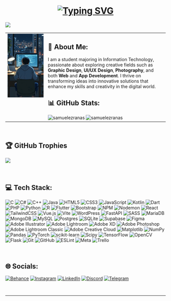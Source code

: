 <h1 align="center">
<a href="https://git.io/typing-svg"><img src="https://readme-typing-svg.herokuapp.com?font=Fira+Code&weight=800&size=30&duration=3500&pause=1000&color=638FF7&center=true&width=800&height=75&lines=Hello%2C+World!+%F0%9F%8C%8D%EF%B8%8F;Welcome+to+my+GitHub+profile!%F0%9F%91%8B;Let's+turning+ideas+%F0%9F%92%A1+into+reality+%F0%9F%98%8C" alt="Typing SVG" /></a>
</h1>

[![](https://visitcount.itsvg.in/api?id=samuelezranas&icon=5&color=1)](https://visitcount.itsvg.in)

<table>
  <tr>
    <td valign="top" width="300em">
      <img src="https://raw.githubusercontent.com/samuelezranas/samuelezranas/main/stress-programmer.gif" alt="Stress Programmer" width="300px" /> 
    </td>
    <td valign="top" width="800em">
      <h2>💫 About Me:</h2>
      <p>I am a student majoring in Information Technology, passionate about exploring creative fields such as <strong>Graphic Design</strong>, <strong>UI/UX Design</strong>, <strong>Photography</strong>, and both <strong>Web</strong> and <strong>App Development</strong>. I thrive on transforming ideas into innovative solutions that enhance my skills and creativity in the digital world.</p><h2>📊 GitHub Stats:</h2>
      <img height="150em" width="275em" src="https://github-readme-stats.vercel.app/api/top-langs?username=samuelezranas&show_icons=true&theme=blueberry&locale=en&layout=compact&hide=jupyter%20notebook" alt="samuelezranas" />
      <img height="150em" width="375em" src="https://github-readme-streak-stats.herokuapp.com/?user=samuelezranas&theme=blueberry" alt="samuelezranas" />
    </td>
  </tr>
</table>


<br>

## 🏆 GitHub Trophies
![](https://github-profile-trophy.vercel.app/?username=samuelezranas&theme=tokyonight&no-frame=false&no-bg=false&margin-w=4)

<br>

## 💻 Tech Stack:
![C](https://img.shields.io/badge/c-%2300599C.svg?style=plastic&logo=c&logoColor=white) ![C#](https://img.shields.io/badge/c%23-%23239120.svg?style=plastic&logo=csharp&logoColor=white) ![C++](https://img.shields.io/badge/c++-%2300599C.svg?style=plastic&logo=c%2B%2B&logoColor=white) ![Java](https://img.shields.io/badge/java-%23ED8B00.svg?style=plastic&logo=openjdk&logoColor=white) ![HTML5](https://img.shields.io/badge/html5-%23E34F26.svg?style=plastic&logo=html5&logoColor=white) ![CSS3](https://img.shields.io/badge/css3-%231572B6.svg?style=plastic&logo=css3&logoColor=white) ![JavaScript](https://img.shields.io/badge/javascript-%23323330.svg?style=plastic&logo=javascript&logoColor=%23F7DF1E) ![Kotlin](https://img.shields.io/badge/kotlin-%237F52FF.svg?style=plastic&logo=kotlin&logoColor=white) ![Dart](https://img.shields.io/badge/dart-%230175C2.svg?style=plastic&logo=dart&logoColor=white) ![PHP](https://img.shields.io/badge/php-%23777BB4.svg?style=plastic&logo=php&logoColor=white) ![Python](https://img.shields.io/badge/python-3670A0?style=plastic&logo=python&logoColor=ffdd54) ![R](https://img.shields.io/badge/r-%23276DC3.svg?style=plastic&logo=r&logoColor=white) ![Flutter](https://img.shields.io/badge/Flutter-%2302569B.svg?style=plastic&logo=Flutter&logoColor=white) ![Bootstrap](https://img.shields.io/badge/bootstrap-%238511FA.svg?style=plastic&logo=bootstrap&logoColor=white) ![NPM](https://img.shields.io/badge/NPM-%23CB3837.svg?style=plastic&logo=npm&logoColor=white) ![Nodemon](https://img.shields.io/badge/NODEMON-%23323330.svg?style=plastic&logo=nodemon&logoColor=%BBDEAD) ![React](https://img.shields.io/badge/react-%2320232a.svg?style=plastic&logo=react&logoColor=%2361DAFB) ![TailwindCSS](https://img.shields.io/badge/tailwindcss-%2338B2AC.svg?style=plastic&logo=tailwind-css&logoColor=white) ![Vue.js](https://img.shields.io/badge/vue.js-%2335495e.svg?style=plastic&logo=vuedotjs&logoColor=%234FC08D) ![Vite](https://img.shields.io/badge/vite-%23646CFF.svg?style=plastic&logo=vite&logoColor=white) ![WordPress](https://img.shields.io/badge/WordPress-%23117AC9.svg?style=plastic&logo=WordPress&logoColor=white) ![FastAPI](https://img.shields.io/badge/FastAPI-005571?style=plastic&logo=fastapi) ![SASS](https://img.shields.io/badge/SASS-hotpink.svg?style=plastic&logo=SASS&logoColor=white) ![MariaDB](https://img.shields.io/badge/MariaDB-003545?style=plastic&logo=mariadb&logoColor=white) ![MongoDB](https://img.shields.io/badge/MongoDB-%234ea94b.svg?style=plastic&logo=mongodb&logoColor=white) ![MySQL](https://img.shields.io/badge/mysql-4479A1.svg?style=plastic&logo=mysql&logoColor=white) ![Postgres](https://img.shields.io/badge/postgres-%23316192.svg?style=plastic&logo=postgresql&logoColor=white) ![SQLite](https://img.shields.io/badge/sqlite-%2307405e.svg?style=plastic&logo=sqlite&logoColor=white) ![Supabase](https://img.shields.io/badge/Supabase-3ECF8E?style=plastic&logo=supabase&logoColor=white) ![Figma](https://img.shields.io/badge/figma-%23F24E1E.svg?style=plastic&logo=figma&logoColor=white) ![Adobe Illustrator](https://img.shields.io/badge/adobe%20illustrator-%23FF9A00.svg?style=plastic&logo=adobe%20illustrator&logoColor=white) ![Adobe Lightroom](https://img.shields.io/badge/Adobe%20Lightroom-31A8FF.svg?style=plastic&logo=Adobe%20Lightroom&logoColor=white) ![Adobe XD](https://img.shields.io/badge/Adobe%20XD-470137?style=plastic&logo=Adobe%20XD&logoColor=#FF61F6) ![Adobe Photoshop](https://img.shields.io/badge/adobe%20photoshop-%2331A8FF.svg?style=plastic&logo=adobe%20photoshop&logoColor=white) ![Adobe Lightroom Classic](https://img.shields.io/badge/Adobe%20Lightroom%20Classic-31A8FF.svg?style=plastic&logo=Adobe%20Lightroom%20Classic&logoColor=white) ![Adobe Creative Cloud](https://img.shields.io/badge/Adobe%20Creative%20Cloud-DA1F26.svg?style=plastic&logo=Adobe%20Creative%20Cloud&logoColor=white) ![Matplotlib](https://img.shields.io/badge/Matplotlib-%23ffffff.svg?style=plastic&logo=matplotlib&logoColor=black) ![NumPy](https://img.shields.io/badge/numpy-%23013243.svg?style=plastic&logo=numpy&logoColor=white) ![Pandas](https://img.shields.io/badge/pandas-%23150458.svg?style=plastic&logo=pandas&logoColor=white) ![PyTorch](https://img.shields.io/badge/PyTorch-%23EE4C2C.svg?style=plastic&logo=PyTorch&logoColor=white) ![scikit-learn](https://img.shields.io/badge/scikit--learn-%23F7931E.svg?style=plastic&logo=scikit-learn&logoColor=white) ![Scipy](https://img.shields.io/badge/SciPy-%230C55A5.svg?style=plastic&logo=scipy&logoColor=%white) ![TensorFlow](https://img.shields.io/badge/TensorFlow-%23FF6F00.svg?style=plastic&logo=TensorFlow&logoColor=white) ![OpenCV](https://img.shields.io/badge/opencv-%23white.svg?style=plastic&logo=opencv&logoColor=white) ![Flask](https://img.shields.io/badge/flask-%23000.svg?style=plastic&logo=flask&logoColor=white) ![Git](https://img.shields.io/badge/git-%23F05033.svg?style=plastic&logo=git&logoColor=white) ![GitHub](https://img.shields.io/badge/github-%23121011.svg?style=plastic&logo=github&logoColor=white) ![ESLint](https://img.shields.io/badge/ESLint-4B3263?style=plastic&logo=eslint&logoColor=white) ![Meta](https://img.shields.io/badge/Meta-%230467DF.svg?style=plastic&logo=Meta&logoColor=white) ![Trello](https://img.shields.io/badge/Trello-%23026AA7.svg?style=plastic&logo=Trello&logoColor=white)

<br>

## 🌐 Socials:
[![Behance](https://img.shields.io/badge/samuelezranas-1769ff?logo=behance&logoColor=white)](https://behance.net/samuelezranas) 
[![Instagram](https://img.shields.io/badge/samuelezra34-%23E4405F.svg?logo=Instagram&logoColor=white)](https://instagram.com/samuelezra34) 
[![LinkedIn](https://img.shields.io/badge/samuelezra34-%230077B5.svg?logo=linkedin&logoColor=white)](https://linkedin.com/in/samuel-ezra-sirait)
[![Discord](https://img.shields.io/badge/jetjet-%237289DA.svg?logo=discord&logoColor=white)](https://discord.gg/520607893993684992) 
[![Telegram](https://img.shields.io/badge/sam_ezra-%230088cc.svg?logo=telegram&logoColor=white)](https://t.me/sam_ezra)


<br>

-----

<br>
